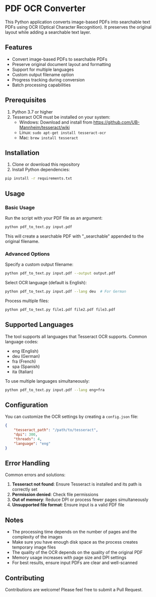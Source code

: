 # PDF OCR Converter

This Python application converts image-based PDFs into searchable text PDFs using OCR (Optical Character Recognition). It preserves the original layout while adding a searchable text layer.

## Features

- Convert image-based PDFs to searchable PDFs
- Preserve original document layout and formatting
- Support for multiple languages
- Custom output filename option
- Progress tracking during conversion
- Batch processing capabilities

## Prerequisites

1. Python 3.7 or higher
2. Tesseract OCR must be installed on your system:
   - Windows: Download and install from https://github.com/UB-Mannheim/tesseract/wiki
   - Linux: `sudo apt-get install tesseract-ocr`
   - Mac: `brew install tesseract`

## Installation

1. Clone or download this repository
2. Install Python dependencies:
```bash
pip install -r requirements.txt
```

## Usage

### Basic Usage

Run the script with your PDF file as an argument:

```bash
python pdf_to_text.py input.pdf
```

This will create a searchable PDF with "_searchable" appended to the original filename.

### Advanced Options

Specify a custom output filename:
```bash
python pdf_to_text.py input.pdf --output output.pdf
```

Select OCR language (default is English):
```bash
python pdf_to_text.py input.pdf --lang deu  # For German
```

Process multiple files:
```bash
python pdf_to_text.py file1.pdf file2.pdf file3.pdf
```

## Supported Languages

The tool supports all languages that Tesseract OCR supports. Common language codes:
- eng (English)
- deu (German)
- fra (French)
- spa (Spanish)
- ita (Italian)

To use multiple languages simultaneously:
```bash
python pdf_to_text.py input.pdf --lang eng+fra
```

## Configuration

You can customize the OCR settings by creating a `config.json` file:
```json
{
    "tesseract_path": "/path/to/tesseract",
    "dpi": 300,
    "threads": 4,
    "language": "eng"
}
```

## Error Handling

Common errors and solutions:

1. **Tesseract not found**: Ensure Tesseract is installed and its path is correctly set
2. **Permission denied**: Check file permissions
3. **Out of memory**: Reduce DPI or process fewer pages simultaneously
4. **Unsupported file format**: Ensure input is a valid PDF file

## Notes

- The processing time depends on the number of pages and the complexity of the images
- Make sure you have enough disk space as the process creates temporary image files
- The quality of the OCR depends on the quality of the original PDF
- Memory usage increases with page size and DPI settings
- For best results, ensure input PDFs are clear and well-scanned

## Contributing

Contributions are welcome! Please feel free to submit a Pull Request.